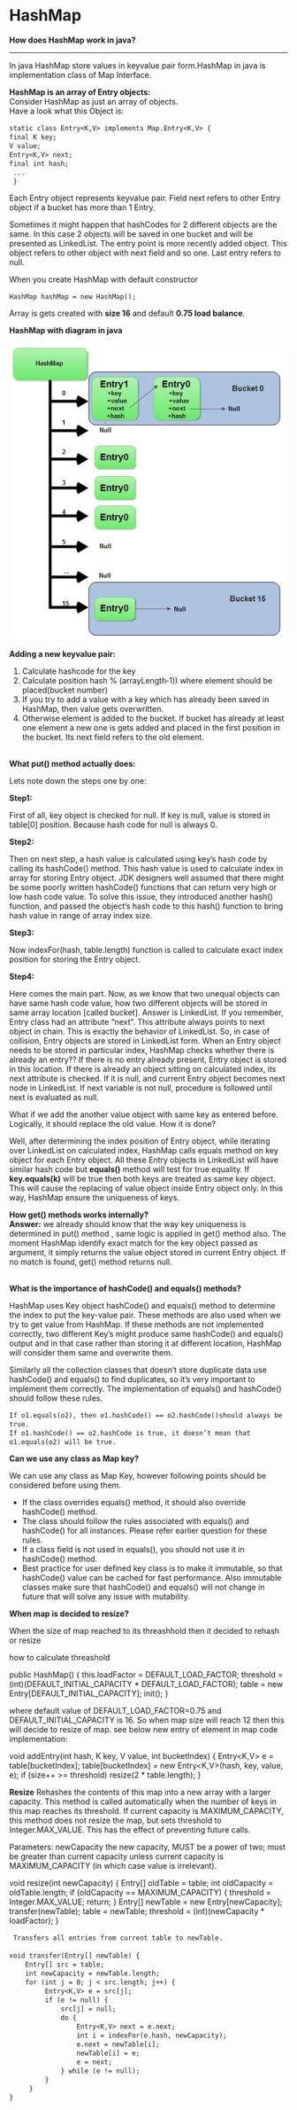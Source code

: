 # HashMap

<b>How does HashMap work in java?</b>

----------------------------------------------------------------------------------------------------------------
In java HashMap store values in keyvalue pair form.HashMap in java is implementation class of Map Interface.<br>

<b>HashMap is an array of Entry objects:</b><br>
Consider HashMap as just an array of objects.<br>
Have a look what this Object is:<br>

    static class Entry<K,V> implements Map.Entry<K,V> {
    final K key;
    V value;
    Entry<K,V> next;
    final int hash;
     ...
     }
Each Entry object represents keyvalue pair. Field next refers to other Entry object if a bucket has more than 1 Entry.<br>
<p>Sometimes it might happen that hashCodes for 2 different objects are the same. In this case 2 objects will be saved in one
bucket and will be presented as LinkedList. The entry point is more recently added object. This object refers to other object with
next field and so one. Last entry refers to null.</p>

When you create HashMap with default constructor

    HashMap hashMap = new HashMap();

Array is gets created with <b>size 16</b> and default <b>0.75 load balance</b>.<br>

<b>HashMap with diagram in java</b>

![alt tag](https://github.com/sendkumaranil/HashMap/blob/master/Hash_Map3.jpg)

<b>Adding a new keyvalue pair:</b><br>
<ol>
<li>Calculate hashcode for the key</li>
<li>Calculate position hash % (arrayLength‐1)) where element should be placed(bucket number)</li>
<li>If you try to add a value with a key which has already been saved in HashMap, then value gets overwritten.</li>
<li>Otherwise element is added to the bucket. If bucket has already at least one element a new one is gets added
and placed in the first position in the bucket. Its next field refers to the old element.</li>
</ol>
<br>
<b>What put() method actually does:</b>

Lets note down the steps one by one:

<b>Step1:</b><br>
<p>First of all, key object is checked for null. If key is null, value is stored in table[0] position. Because hash code for null is
always 0.</p>
<b>Step2:</b><br>
<p>Then on next step, a hash value is calculated using key’s hash code by calling its hashCode() method. This hash value
is used to calculate index in array for storing Entry object. JDK designers well assumed that there might be some poorly written
hashCode() functions that can return very high or low hash code value. To solve this issue, they introduced another hash()
function, and passed the object’s hash code to this hash() function to bring hash value in range of array index size.</p>
<b>Step3:</b><br>
<p>Now indexFor(hash, table.length) function is called to calculate exact index position for storing the Entry object.</p>
<b>Step4:</b><br>
<p>Here comes the main part. Now, as we know that two unequal objects can have same hash code value, how two
different objects will be stored in same array location [called bucket].
Answer is LinkedList. If you remember, Entry class had an attribute “next”. This attribute always points to next object in chain.
This is exactly the behavior of LinkedList.
So, in case of collision, Entry objects are stored in LinkedList form. When an Entry object needs to be stored in particular index,
HashMap checks whether there is already an entry?? If there is no entry already present, Entry object is stored in this location.
If there is already an object sitting on calculated index, its next attribute is checked. If it is null, and current Entry object
becomes next node in LinkedList. If next variable is not null, procedure is followed until next is evaluated as null.</p>

<p>What if we add the another value object with same key as entered before. Logically, it should replace the old value. How it is
done?</p> 
<p>Well, after determining the index position of Entry object, while iterating over LinkedList on calculated index, HashMap
calls equals method on key object for each Entry object. All these Entry objects in LinkedList will have similar hash code but
<b>equals()</b> method will test for true equality. If <b>key.equals(k)</b> will be true then both keys are treated as same key object. This will
cause the replacing of value object inside Entry object only.
In this way, HashMap ensure the uniqueness of keys.</p>

<b>How get() methods works internally?</b><br>
<b>Answer:</b> we already should know that the way key uniqueness is determined in put() method , same logic is applied in get()
method also. The moment HashMap identify exact match for the key object passed as argument, it simply returns the value
object stored in current Entry object.
If no match is found, get() method returns null.

<br>
<b>What is the importance of hashCode() and equals() methods?</b>

<p>HashMap uses Key object hashCode() and equals() method to determine the index to put the key-value pair. These methods are also used when we try to get value from HashMap. If these methods are not implemented correctly, two different Key’s might produce same hashCode() and equals() output and in that case rather than storing it at different location, HashMap will consider them same and overwrite them.</p>

<p>Similarly all the collection classes that doesn’t store duplicate data use hashCode() and equals() to find duplicates, so it’s very important to implement them correctly. The implementation of equals() and hashCode() should follow these rules.</p>

    If o1.equals(o2), then o1.hashCode() == o2.hashCode()should always be true.
    If o1.hashCode() == o2.hashCode is true, it doesn’t mean that o1.equals(o2) will be true.

<b>Can we use any class as Map key?</b><br>

<p>We can use any class as Map Key, however following points should be considered before using them.</p>
<ul>
<li>If the class overrides equals() method, it should also override hashCode() method.</li>
<li>The class should follow the rules associated with equals() and hashCode() for all instances. Please refer earlier question for these rules.</li>
<li>If a class field is not used in equals(), you should not use it in hashCode() method.</li>
<li>Best practice for user defined key class is to make it immutable, so that hashCode() value can be cached for fast performance.
Also immutable classes make sure that hashCode() and equals() will not change in future that will solve any issue with mutability.</li>
</ul>
<b>When map is decided to resize?</b>
<p>When the size of map reached to its threashhold then it decided to rehash or resize</p>
 <p>how to calculate threashold</p>
 
 public HashMap() {
		 this.loadFactor = DEFAULT_LOAD_FACTOR;
         threshold = (int)(DEFAULT_INITIAL_CAPACITY * DEFAULT_LOAD_FACTOR);
         table = new Entry[DEFAULT_INITIAL_CAPACITY];
         init();
}

where default value of DEFAULT_LOAD_FACTOR=0.75 and DEFAULT_INITIAL_CAPACITY is 16.
So when map size will reach 12 then this will decide to resize of map.
see below new entry of element in map code implementation:

void addEntry(int hash, K key, V value, int bucketIndex) {
			Entry<K,V> e = table[bucketIndex];
			table[bucketIndex] = new Entry<K,V>(hash, key, value, e);
			if (size++ >= threshold)
				resize(2 * table.length);
}

<b>Resize</b>
Rehashes the contents of this map into a new array with a larger capacity. 
This method is called automatically when the number of keys in this map reaches its threshold. 
If current capacity is MAXIMUM_CAPACITY, this method does not resize the map, but sets threshold to Integer.MAX_VALUE. 
This has the effect of preventing future calls.

Parameters:
newCapacity the new capacity, MUST be a power of two; 
must be greater than current capacity unless current capacity is MAXIMUM_CAPACITY (in which case value is irrelevant).

   void resize(int newCapacity) {
         Entry[] oldTable = table;
         int oldCapacity = oldTable.length;
         if (oldCapacity == MAXIMUM_CAPACITY) {
             threshold = Integer.MAX_VALUE;
             return;
         } 
         Entry[] newTable = new Entry[newCapacity];
         transfer(newTable);
         table = newTable;
         threshold = (int)(newCapacity * loadFactor);
     }
	 
	 Transfers all entries from current table to newTable.
	 
	void transfer(Entry[] newTable) {
		Entry[] src = table;
        int newCapacity = newTable.length;
        for (int j = 0; j < src.length; j++) {
             Entry<K,V> e = src[j];
             if (e != null) {
                 src[j] = null;
                 do {
                     Entry<K,V> next = e.next;
                     int i = indexFor(e.hash, newCapacity);
                     e.next = newTable[i];
                     newTable[i] = e;
                     e = next;
                 } while (e != null);
             }
         }
    }

